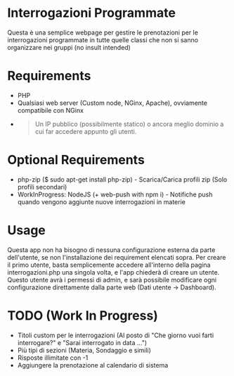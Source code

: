 # Interrogazioni Programmate
Questa è una semplice webpage per gestire le prenotazioni per le interrogazioni programmate in tutte quelle classi che non si sanno organizzare nei gruppi (no insult intended)

# Requirements
 - PHP
 - Qualsiasi web server (Custom node, NGinx, Apache), ovviamente compatibile con NGinx
 - > Un IP pubblico (possibilmente statico) o ancora meglio dominio a cui far accedere appunto gli utenti.

# Optional Requirements
 - php-zip ($ sudo apt-get install php-zip) - Scarica/Carica profili zip (Solo profili secondari)
 - WorkInProgress: NodeJS (+ web-push with npm i) - Notifiche push quando vengono aggiunte nuove interrogazioni in materie 

# Usage
Questa app non ha bisogno di nessuna configurazione esterna da parte dell'utente, se non l'installazione dei requirement elencati sopra.
Per creare il primo utente, basta semplicemente accedere all'interno della pagina interrogazioni.php una singola volta, e l'app chiederà di creare un utente. Questo utente avrà i permessi di admin, e sarà possibile modificare ogni configurazione direttamente dalla parte web (Dati utente -> Dashboard).

# TODO (Work In Progress)
 - Titoli custom per le interrogazioni (Al posto di "Che giorno vuoi farti interrogare?" e "Sarai interrogato in data ...")
 - Più tipi di sezioni (Materia, Sondaggio e simili)
 - Risposte illimitate con -1
 - Aggiungere la prenotazione al calendario di sistema
